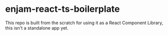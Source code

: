 # enjam-react-ts-boilerplate

This repo is built from the scratch for using it as a React Component Library, this isn't a standalone app yet.